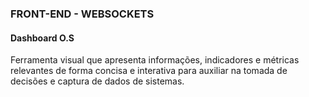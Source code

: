 ### FRONT-END - WEBSOCKETS

#### Dashboard O.S

Ferramenta visual que apresenta informações, indicadores e métricas relevantes de forma concisa e interativa para auxiliar na tomada de decisões e captura de dados de sistemas.